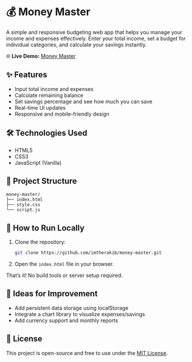 # 💰 Money Master

A simple and responsive budgeting web app that helps you manage your income and expenses effectively. Enter your total income, set a budget for individual categories, and calculate your savings instantly.

🌐 **Live Demo:** [Money Master](https://imtherakib.github.io/money-master/)

## ✨ Features

- Input total income and expenses
- Calculate remaining balance
- Set savings percentage and see how much you can save
- Real-time UI updates
- Responsive and mobile-friendly design

## 🛠️ Technologies Used

- HTML5  
- CSS3  
- JavaScript (Vanilla)

## 📁 Project Structure

```
money-master/
├── index.html
├── style.css
└── script.js
```

## 🚀 How to Run Locally

1. Clone the repository:
   ```bash
   git clone https://github.com/imtherakib/money-master.git
   ```

2. Open the `index.html` file in your browser.

That’s it! No build tools or server setup required.

## 🧠 Ideas for Improvement

- Add persistent data storage using localStorage
- Integrate a chart library to visualize expenses/savings
- Add currency support and monthly reports

## 📜 License

This project is open-source and free to use under the [MIT License](LICENSE).
